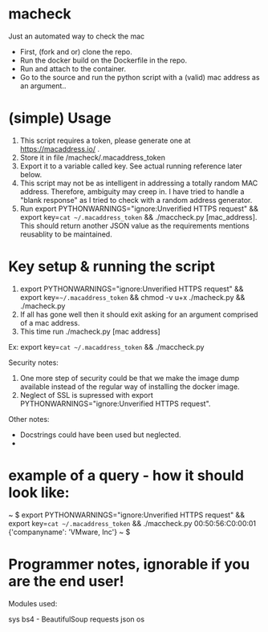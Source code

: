 # macheck
Just an automated way to check the mac 

+ First, (fork and or) clone the repo.
+ Run the docker build on the Dockerfile in the repo.
+ Run and attach to the container.
+ Go to the source and run the python script with a (valid) mac address as an argument..

# (simple) Usage

1. This script requires a token, please generate one at https://macaddress.io/ .
2. Store it in file /macheck/.macaddress_token
3. Export it to a variable called key. See actual running reference later below.
4. This script may not be as intelligent in addressing a totally random MAC address. Therefore, ambiguity may creep in. I have tried to handle a "blank response" as I tried to check with a random address generator.
5. Run export PYTHONWARNINGS="ignore:Unverified HTTPS request" && export key=`cat ~/.macaddress_token` && ./maccheck.py [mac_address]. This should return another JSON value as the requirements mentions reusablity to be maintained.


# Key setup & running the script

1. export PYTHONWARNINGS="ignore:Unverified HTTPS request" && export key=`~/.macaddress_token` && chmod -v u+x ./macheck.py && ./macheck.py
2. If all has gone well then it should exit asking for an argument comprised of a mac address.
3. This time run ./macheck.py [mac address]

Ex: export key=`cat ~/.macaddress_token` && ./maccheck.py

Security notes:

1. One more step of security could be that we make the image dump available instead of the regular way of installing the docker image. 
2. Neglect of SSL is supressed with export PYTHONWARNINGS="ignore:Unverified HTTPS request".

Other notes:

+ Docstrings could have been used but neglected.
+ 

# example of a query - how it should look like:

~ $ export PYTHONWARNINGS="ignore:Unverified HTTPS request" && export key=`cat ~/.macaddress_token` && ./maccheck.py 00:50:56:C0:00:01
{'companyname': 'VMware, Inc'}
~ $



# Programmer notes, ignorable if you are the end user!

Modules used:

sys
bs4 - BeautifulSoup
requests
json
os

